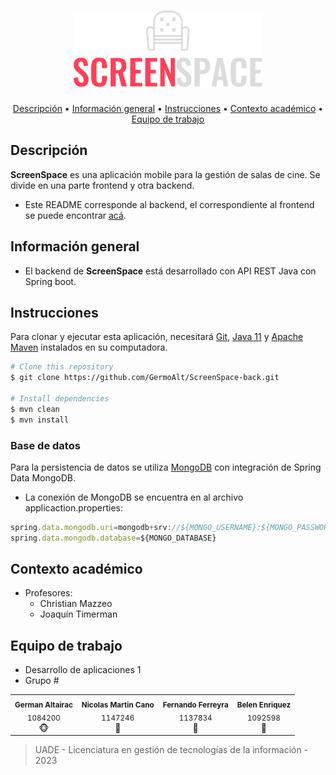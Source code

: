 <h1 align="center">
    <img src="https://github.com/GermoAlt/ScreenSpace-back/blob/main/images/svg/logo-no-background.svg?raw=true" width="60%"/>
</h1>


<p align="center">
  <a href="#descripcion">Descripción</a> •
  <a href="#información-general">Información general</a> •
  <a href="#instrucciones">Instrucciones</a> •
  <a href="#contexto-académico">Contexto académico</a> •
  <a href="#equipo-de-trabajo">Equipo de trabajo</a>
</p>

## Descripción
**ScreenSpace** es una aplicación mobile para la gestión de salas de cine. Se divide en una parte frontend y otra backend.
* Este README corresponde al backend, el correspondiente al frontend se puede encontrar [acá](https://github.com/GermoAlt/ScreenSpace-app/blob/main/README.md).

## Información general
* El backend de **ScreenSpace** está desarrollado con API REST Java con Spring boot.


## Instrucciones

Para clonar y ejecutar esta aplicación, necesitará [Git](https://git-scm.com), [Java 11](https://www.oracle.com/ar/java/technologies/javase/jdk11-archive-downloads.html) y [Apache Maven](https://maven.apache.org/install.html) instalados en su computadora.

```bash
# Clone this repository
$ git clone https://github.com/GermoAlt/ScreenSpace-back.git

# Install dependencies
$ mvn clean
$ mvn install

```


### Base de datos
Para la persistencia de datos se utiliza [MongoDB](https://www.mongodb.com/es) con integración de Spring Data MongoDB.
* La conexión de MongoDB se encuentra en al archivo applicaction.properties:
```jsx
spring.data.mongodb.uri=mongodb+srv://${MONGO_USERNAME}:${MONGO_PASSWORD}@${MONGO_HOST}.mongodb.net/$${MONGO_DATABASE}
spring.data.mongodb.database=${MONGO_DATABASE}
```

## Contexto académico
* Profesores:
  - Christian Mazzeo
  - Joaquín Timerman


## Equipo de trabajo
* Desarrollo de aplicaciones 1
* Grupo #


<table>
  <tr>
    <td align="center"><sub><b>German Altairac</b></sub><br /><sub>1084200</sub><br/><a>🐵</a></td>
    <td align="center"><sub><b>Nicolas Martin Cano</b></sub><br /><sub>1147246</sub><br/><a>🙈</a></td>
    <td align="center"><sub><b>Fernando Ferreyra</b></sub><br /><sub>1137834</sub><br/><a>🙊</a></td>
    <td align="center"><sub><b>Belen Enriquez</b></sub><br /><sub>1092598</sub><br/><a>🙉</a></td>
  </tr>
</table>

> UADE - Licenciatura en gestión de tecnologías de la información - 2023
